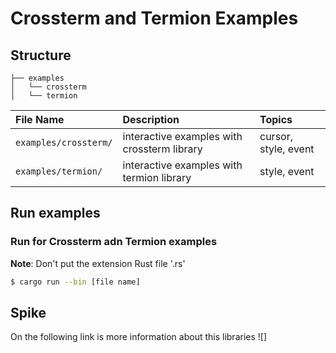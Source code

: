 # Crossterm and Termion Examples

## Structure

```
├── examples
│   └── crossterm
│   └── termion
```

| File Name             | Description                                 | Topics               |
| :-------------------- | :------------------------------------------ | :------------------- |
| `examples/crossterm/` | interactive examples with crossterm library | cursor, style, event |
| `examples/termion/`   | interactive examples with termion library   | style, event         |

## Run examples

### Run for Crossterm adn Termion examples
**Note**: Don't put the extension Rust file '.rs'
```bash
$ cargo run --bin [file name]
```

## Spike
On the following link is more information about this libraries
![]